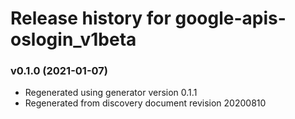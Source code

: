 # Release history for google-apis-oslogin_v1beta

### v0.1.0 (2021-01-07)

* Regenerated using generator version 0.1.1
* Regenerated from discovery document revision 20200810

